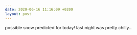 ```yaml
---
date: 2020-06-16 11:16:09 +0200
layout: post
---
```


possible snow predicted for today! last night was pretty chilly...
